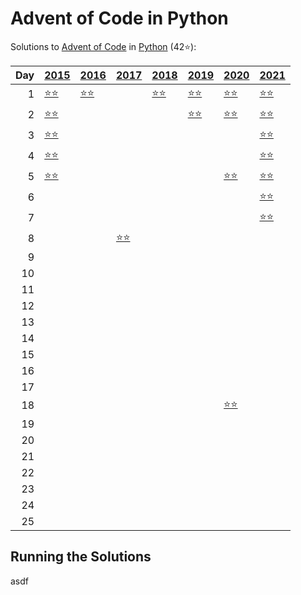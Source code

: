 # Advent of Code in Python

Solutions to [Advent of Code](https://adventofcode.com/) in [Python](https://www.python.org/) (42⭐):

|   Day | [2015](2015)                                           | [2016](2016)                          | [2017](2017)                               | [2018](2018)                        | [2019](2019)                                       | [2020](2020)                        | [2021](2021)                            |
|------:|:-------------------------------------------------------|:--------------------------------------|:-------------------------------------------|:------------------------------------|:---------------------------------------------------|:------------------------------------|:----------------------------------------|
|     1 | [⭐⭐](2015/01_not_quite_lisp)                         | [⭐⭐](2016/01_no_time_for_a_taxicab) |                                            | [⭐⭐](2018/01_chronal_calibration) | [⭐⭐](2019/01_the_tyranny_of_the_rocket_equation) | [⭐⭐](2020/01_report_repair)       | [⭐⭐](2021/01_sonar_sweep)             |
|     2 | [⭐⭐](2015/02_i_was_told_there_would_be_no_math)      |                                       |                                            |                                     | [⭐⭐](2019/02_1202_program_alarm)                 | [⭐⭐](2020/02_password_philosophy) | [⭐⭐](2021/02_dive)                    |
|     3 | [⭐⭐](2015/03_perfectly_spherical_houses_in_a_vacuum) |                                       |                                            |                                     |                                                    |                                     | [⭐⭐](2021/03_binary_diagnostic)       |
|     4 | [⭐⭐](2015/04_the_ideal_stocking_stuffer)             |                                       |                                            |                                     |                                                    |                                     | [⭐⭐](2021/04_giant_squid)             |
|     5 | [⭐⭐](2015/05_doesnt_he_have_intern-elves_for_this)   |                                       |                                            |                                     |                                                    | [⭐⭐](2020/05_binary_boarding)     | [⭐⭐](2021/05_hydrothermal_venture)    |
|     6 |                                                        |                                       |                                            |                                     |                                                    |                                     | [⭐⭐](2021/06_lanternfish)             |
|     7 |                                                        |                                       |                                            |                                     |                                                    |                                     | [⭐⭐](2021/07_the_treachery_of_whales) |
|     8 |                                                        |                                       | [⭐⭐](2017/08_i_heard_you_like_registers) |                                     |                                                    |                                     |                                         |
|     9 |                                                        |                                       |                                            |                                     |                                                    |                                     |                                         |
|    10 |                                                        |                                       |                                            |                                     |                                                    |                                     |                                         |
|    11 |                                                        |                                       |                                            |                                     |                                                    |                                     |                                         |
|    12 |                                                        |                                       |                                            |                                     |                                                    |                                     |                                         |
|    13 |                                                        |                                       |                                            |                                     |                                                    |                                     |                                         |
|    14 |                                                        |                                       |                                            |                                     |                                                    |                                     |                                         |
|    15 |                                                        |                                       |                                            |                                     |                                                    |                                     |                                         |
|    16 |                                                        |                                       |                                            |                                     |                                                    |                                     |                                         |
|    17 |                                                        |                                       |                                            |                                     |                                                    |                                     |                                         |
|    18 |                                                        |                                       |                                            |                                     |                                                    | [⭐⭐](2020/18_operation_order)     |                                         |
|    19 |                                                        |                                       |                                            |                                     |                                                    |                                     |                                         |
|    20 |                                                        |                                       |                                            |                                     |                                                    |                                     |                                         |
|    21 |                                                        |                                       |                                            |                                     |                                                    |                                     |                                         |
|    22 |                                                        |                                       |                                            |                                     |                                                    |                                     |                                         |
|    23 |                                                        |                                       |                                            |                                     |                                                    |                                     |                                         |
|    24 |                                                        |                                       |                                            |                                     |                                                    |                                     |                                         |
|    25 |                                                        |                                       |                                            |                                     |                                                    |                                     |                                         |

## Running the Solutions

asdf
